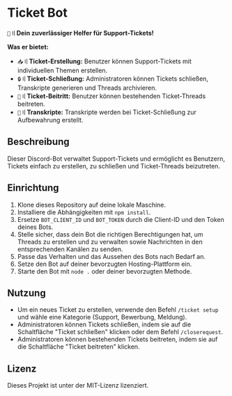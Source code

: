 # Ticket Bot

`🎫`〢**Dein zuverlässiger Helfer für Support-Tickets!**

__Was er bietet:__

- `📥`〢**Ticket-Erstellung:** Benutzer können Support-Tickets mit individuellen Themen erstellen.
- `🔒`〢**Ticket-Schließung:** Administratoren können Tickets schließen, Transkripte generieren und Threads archivieren.
- `👥`〢**Ticket-Beitritt:** Benutzer können bestehenden Ticket-Threads beitreten.
- `📝`〢**Transkripte:** Transkripte werden bei Ticket-Schließung zur Aufbewahrung erstellt.

## Beschreibung
Dieser Discord-Bot verwaltet Support-Tickets und ermöglicht es Benutzern, Tickets einfach zu erstellen, zu schließen und Ticket-Threads beizutreten.

## Einrichtung
1. Klone dieses Repository auf deine lokale Maschine.
2. Installiere die Abhängigkeiten mit `npm install`.
3. Ersetze `BOT_CLIENT_ID` und `BOT_TOKEN` durch die Client-ID und den Token deines Bots.
5. Stelle sicher, dass dein Bot die richtigen Berechtigungen hat, um Threads zu erstellen und zu verwalten sowie Nachrichten in den entsprechenden Kanälen zu senden.
6. Passe das Verhalten und das Aussehen des Bots nach Bedarf an.
7. Setze den Bot auf deiner bevorzugten Hosting-Plattform ein.
8. Starte den Bot mit `node .` oder deiner bevorzugten Methode.

## Nutzung
- Um ein neues Ticket zu erstellen, verwende den Befehl `/ticket setup` und wähle eine Kategorie (Support, Bewerbung, Meldung).
- Administratoren können Tickets schließen, indem sie auf die Schaltfläche "Ticket schließen" klicken oder dem Befehl `/closerequest`.
- Administratoren können bestehenden Tickets beitreten, indem sie auf die Schaltfläche "Ticket beitreten" klicken.

## Lizenz
Dieses Projekt ist unter der MIT-Lizenz lizenziert.
